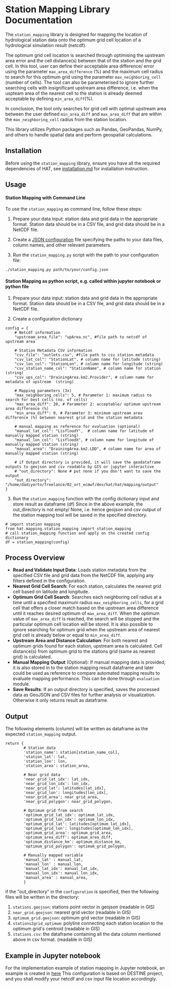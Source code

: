 
Station Mapping Library Documentation
=====================================

The `station_mapping` library is designed for mapping the location of hydrological station data onto the optimum grid cell location of a hydrological simulation result (netcdf).

The optimum grid cell location is searched through optimising the upstream area error and the cell distance(s) between that of the station and the grid cell. In this tool, user can define their acceptable area difference/ error using the parameter `max_area_difference` (%) and the maximum cell radius to search for this optimum grid using the parameter `max_neighboring_cell` (number of cells). The tool can also be parameterised to ignore further searching cells with insignificant upstream area difference, i.e. when the uspteam area of the nearest cell to the station is already deemed acceptable by defining `min_area_diff`(%). 

In conclusion, the tool only searches for grid cell with optimal upstream area between the user defined `min_area_diff` and `max_area_diff` that are within the `max_neighboring_cell` radius from the station location.


This library utilizes Python packages such as Pandas, GeoPandas, NumPy, and others to handle spatial data and perform geospatial calculations.

Installation
------------

Before using the `station_mapping` library, ensure you have all the required dependencies of HAT, see [installation.md](installation.md) for installation instruction.


Usage
-----
#### Station Mapping with Command Line
To use the `station_mapping` as command line, follow these steps:

1.  Prepare your data input: station data and grid data in the appropriate format. Station data should be in a CSV file, and grid data should be in a NetCDF file.
    
2.  Create a [JSON configuration](notebooks/examples/station_mapping_config_example.json) file specifying the paths to your data files, column names, and other relevant parameters.
    
3.  Run the `station_mapping.py` script with the path to your configuration file:
    
`./station_mapping.py path/to/your/config.json`


#### Station Mapping as python script, e.g. called within jupyter notebook or python file
1. Prepare your data input: station data and grid data in the appropriate format. Station data should be in a CSV file, and grid data should be in a NetCDF file.

2. Create a configuration dictionary

```
config = {
    # Netcdf information
    "upstream_area_file": "upArea.nc", #file path to netcdf of upstream area

    # Station Metadata CSV information
    "csv_file": "outlets.csv", #file path to csv station metadata
    "csv_lat_col": "StationLat", # column name for latitude (string)
    "csv_lon_col": "StationLon", # column name for longitude (string)
    "csv_station_name_col": "StationName", # column name for station  (string)
    "csv_ups_col": "DrainingArea.km2.Provider", # column name for metadata of upstream  (string)

    # Mapping parameters (3x)
    "max_neighboring_cells": 5, # Parameter 1: maximum radius to search for best cells (no. of cells)  
    "max_area_diff": 20, # Parameter 2: acceptable/ optimum upstream area difference (%)
    "min_area_diff": 0, # Parameter 3: minimum upstream area difference (%) between nearest grid and the station metadata

    # manual mapping as reference for evaluation (optional)
    "manual_lat_col": "LisfloodY",  # column name for latitude of manually mapped station (string)
    "manual_lon_col": "LisfloodX", # column name for longitude of manually mapped station (string)
    "manual_area": "DrainingArea.km2.LDD", # column name for area of manually mapped station (string)

    # if Output directory is provided, it will save the geodataframe outputs to geojson and csv readable by GIS or jupyter interactive
    # "out_directory": None # put none if you don't want to save the output
    "out_directory": "/home/dadiyorto/freelance/02_ort_ecmwf/dev/hat/hat/mapping/output"    
}
```
3. Run the `station_mapping` function with the config dictionary input and store result as dataframe (df)
Since in the above example, the out_directory is not empty/ None, i.e. hence geojson and csv output of the station mapping tool will be saved in the specified directory.

```
# import station mapping 
from hat.mapping.station_mapping import station_mapping 
# call station_mapping function and apply on the created config dictionary
df = station_mapping(config)
```

Process Overview
----------------

*   **Read and Validate Input Data**: Loads station metadata from the specified CSV file and grid data from the NetCDF file, applying any filters defined in the configuration.
*   **Nearest Grid Cell Search**: For each station, calculates the nearest grid cell based on latitude and longitude. 
*   **Optimum Grid Cell Search**: Searches each neighboring cell radius at a time until a specified maximum radius `max_neighboring_cells`,  for a grid cell that offers a closer match based on the upstream area difference until it reaches desired optimum of `max_area_diff`. When the optimum value of  `max_area_diff` is reached, the search will be stopped and the particular optimum cell location will be stored. It is also possible to ignore searching for optimum grid when the upstream area of nearest grid cell is already below or equal to `min_area_diff`.
*   **Upstream Area and Distance Calculation**: For both nearest and optimum grids found for each station, upstream area is calculated. Cell distance(s) from optimum grid to the stations grid (same as nearest grid) is calculated.
*   **Manual Mapping Output** (Optional): If manual mapping data is provided, it is also stored in to the station mapping result dataframe and later could be used as reference to compare automated mapping results to evaluate mapping performance. This can be done through `evaluation` module.
*   **Save Results**: If an output directory is specified, saves the processed data as GeoJSON and CSV files for further analysis or visualization. Otherwise it only returns result as dataframe.


Output
------

The following elements (column) will be written as dataframe as the expected `station_mapping` output.
```
return {
        # Station data
        'station_name': station[station_name_col],
        'station_lat': lat,
        'station_lon': lon,
        'station_area': station_area,

        # Near grid data
        'near_grid_lat_idx': lat_idx,
        'near_grid_lon_idx': lon_idx,
        'near_grid_lat': latitudes[lat_idx],
        'near_grid_lon': longitudes[lon_idx],
        'near_grid_area': near_grid_area,
        'near_grid_polygon': near_grid_polygon,

        # Optimum grid from search
        'optimum_grid_lat_idx': optimum_lat_idx,
        'optimum_grid_lon_idx': optimum_lon_idx,
        'optimum_grid_lat': latitudes[optimum_lat_idx],
        'optimum_grid_lon': longitudes[optimum_lon_idx],
        'optimum_grid_area': optimum_grid_area,
        'optimum_area_diff': optimum_area_diff,
        'optimum_distance_km': optimum_distance_km,
        'optimum_grid_polygon': optimum_grid_polygon,
    
        # Manually mapped variable
        'manual_lat' : manual_lat,
        'manual_lon' : manual_lon,
        'manual_lat_idx': manual_lat_idx,
        'manual_lon_idx': manual_lon_idx,
        'manual_area' : manual_area,
        }
```

if the "out_directory" in the `configuration` is specified, then the following files will be written in the directory:

1. `stations.geojson`: stations point vector in geojson (readable in GIS)
2. `near_grid.geojson`: nearest grid vector (readable in GIS)
3. `optimum_grid.geojson`: optimum grid vector (readable in GIS)
4. `stations2grid_optimum`: polyline connecting each station location to the optimum grid's centroid (readable in GIS)
5. `stations.csv`: the dataframe containing all the data column mentioned above in csv format. (readable in GIS)


Example in Jupyter notebook
---------------------------

For the implementation example of station mapping in Jupyter notebook, an example is created in [here](notebooks/examples/5a_station_mapping_evaluate.ipynb)
This configuration is based on DESTINE project, and you shall modify your netcdf and csv input file location accordingly.


